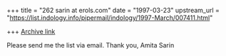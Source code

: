 +++
title = "262 sarin at erols.com"
date = "1997-03-23"
upstream_url = "https://list.indology.info/pipermail/indology/1997-March/007411.html"

+++
[Archive link](https://list.indology.info/pipermail/indology/1997-March/007411.html)

Please send me the list via email.  Thank you, Amita Sarin






